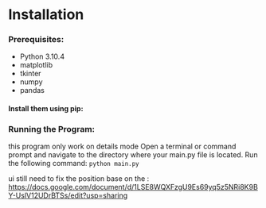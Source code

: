 # Installation
### Prerequisites:
* Python 3.10.4
* matplotlib
* tkinter
* numpy
* pandas
#### Install them using pip:

### Running the Program:
this program only work on details mode
Open a terminal or command prompt and navigate to the directory where your main.py file is located.
Run the following command:
`python main.py ` 


ui still need to fix the position base on the : https://docs.google.com/document/d/1LSE8WQXFzgU9Es69yq5z5NRi8K9BY-UslV12UDrBTSs/edit?usp=sharing